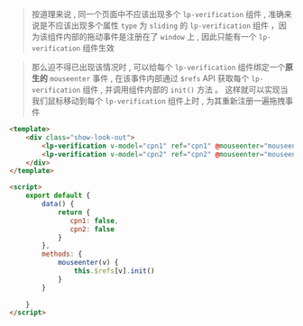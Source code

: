 >按道理来说 , 同一个页面中不应该出现多个 `lp-verification` 组件 , 准确来说是不应该出现多个属性 `type` 为 `sliding` 的 `lp-verification` 组件 ，因为该组件内部的拖动事件是注册在了 `window` 上 , 因此只能有一个 `lp-verification` 组件生效

>那么迫不得已出现该情况时 , 可以给每个 `lp-verification` 组件绑定一个**原生的** `mouseenter` 事件 , 在该事件内部通过 `$refs` API 获取每个 `lp-verification` 组件 , 并调用组件内部的 `init()` 方法 。 这样就可以实现当我们鼠标移动到每个 `lp-verification` 组件上时 , 为其重新注册一遍拖拽事件

```html
<template>
    <div class="show-look-out">
        <lp-verification v-model="cpn1" ref="cpn1" @mouseenter="mouseenter('cpn1')"/>
        <lp-verification v-model="cpn2" ref="cpn2" @mouseenter="mouseenter('cpn2')"/>
    </div>
</template>

<script>
    export default {
        data() {
            return {
               cpn1: false,
               cpn2: false
            }
        },
        methods: {
            mouseenter(v) {
                this.$refs[v].init()
            }
        }
       
    }
</script>
```